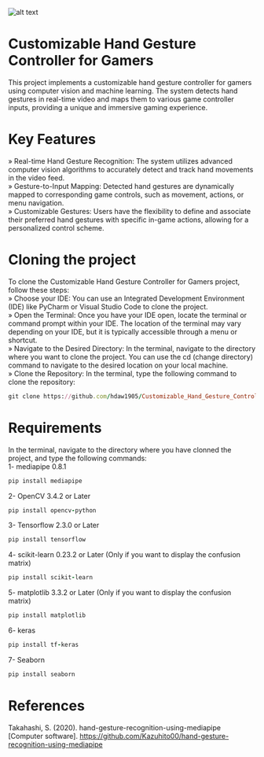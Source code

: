 ![alt text](https://drive.google.com/file/d/1mviKFcO3Lz_hE1r9WiFcauaKPA4mBGun/view?usp=sharing)
# Customizable Hand Gesture Controller for Gamers
This project implements a customizable hand gesture controller for gamers using computer vision and machine learning. The system detects hand gestures in real-time video and maps them to various game controller inputs, providing a unique and immersive gaming experience.<br />

# Key Features
» Real-time Hand Gesture Recognition: The system utilizes advanced computer vision algorithms to accurately detect and track hand movements in the video feed.<br />
» Gesture-to-Input Mapping: Detected hand gestures are dynamically mapped to corresponding game controls, such as movement, actions, or menu navigation.<br />
» Customizable Gestures: Users have the flexibility to define and associate their preferred hand gestures with specific in-game actions, allowing for a personalized control scheme.<br />

# Cloning the project 
To clone the Customizable Hand Gesture Controller for Gamers project, follow these steps:<br />
» Choose your IDE: You can use an Integrated Development Environment (IDE) like PyCharm or Visual Studio Code to clone the project.<br />
» Open the Terminal: Once you have your IDE open, locate the terminal or command prompt within your IDE. The location of the terminal may vary depending on your IDE, but it is typically accessible through a menu or shortcut.<br />
» Navigate to the Desired Directory: In the terminal, navigate to the directory where you want to clone the project. You can use the cd (change directory) command to navigate to the desired location on your local machine.<br />
» Clone the Repository: In the terminal, type the following command to clone the repository:<br />
```ruby
git clone https://github.com/hdaw1905/Customizable_Hand_Gesture_Controller_for_Gamers.git   
```
# Requirements
In the terminal, navigate to the directory where you have clonned the project, and type the following commands:<br />
1- mediapipe 0.8.1 <br />
```ruby
pip install mediapipe
```
2- OpenCV 3.4.2 or Later <br />
```ruby
pip install opencv-python
```
3- Tensorflow 2.3.0 or Later<br />
```ruby
pip install tensorflow
```
4- scikit-learn 0.23.2 or Later (Only if you want to display the confusion matrix)<br />
```ruby
pip install scikit-learn
```
5- matplotlib 3.3.2 or Later (Only if you want to display the confusion matrix)<br />
```ruby
pip install matplotlib
```
6- keras<br />
```ruby
pip install tf-keras
```
7- Seaborn<br />
```ruby
pip install seaborn
```



# References 
Takahashi, S. (2020). hand-gesture-recognition-using-mediapipe [Computer software]. https://github.com/Kazuhito00/hand-gesture-recognition-using-mediapipe

